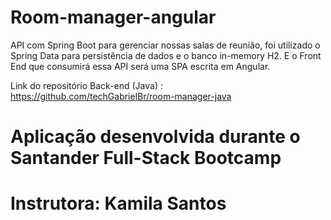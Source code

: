 # Room-manager-angular

API com Spring Boot para gerenciar nossas salas de reunião, foi utilizado o Spring Data para persistência de dados e o banco in-memory H2. E o Front End que consumirá essa API será uma SPA escrita em Angular.

Link do repositório Back-end (Java) : https://github.com/techGabrielBr/room-manager-java

# Aplicação desenvolvida durante o Santander Full-Stack Bootcamp
# Instrutora: Kamila Santos
